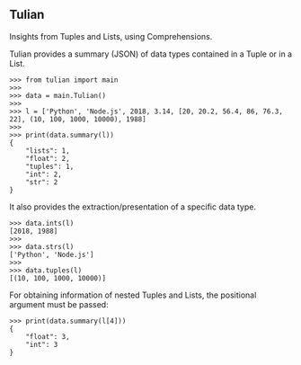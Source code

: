 ## Tulian
Insights from Tuples and Lists, using Comprehensions. 

Tulian provides a summary (JSON) of data types contained in a Tuple or in a List. 


```
>>> from tulian import main
>>> 
>>> data = main.Tulian()
>>> 
>>> l = ['Python', 'Node.js', 2018, 3.14, [20, 20.2, 56.4, 86, 76.3, 22], (10, 100, 1000, 10000), 1988]
>>>
>>> print(data.summary(l))
{
    "lists": 1,
    "float": 2,
    "tuples": 1,
    "int": 2,
    "str": 2
}

```
 
It also provides the extraction/presentation of a specific data type.

```
>>> data.ints(l)
[2018, 1988]
>>>
>>> data.strs(l)
['Python', 'Node.js']
>>>
>>> data.tuples(l)
[(10, 100, 1000, 10000)]
```

For obtaining information of nested Tuples and Lists, the positional argument must be passed:


```
>>> print(data.summary(l[4]))
{
    "float": 3,
    "int": 3
}

```

